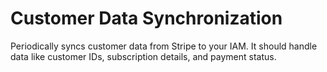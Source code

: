 # Customer Data Synchronization

Periodically syncs customer data from Stripe to your IAM. It should handle data like customer IDs, subscription details,
and payment status.